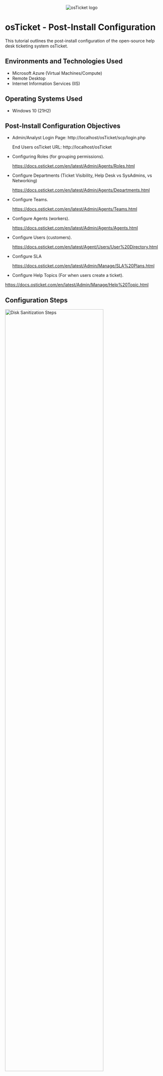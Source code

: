 <p align="center">
<img src="https://i.imgur.com/Clzj7Xs.png" alt="osTicket logo"/>
</p>

<h1>osTicket - Post-Install Configuration</h1>
This tutorial outlines the post-install configuration of the open-source help desk ticketing system osTicket.<br />



<h2>Environments and Technologies Used</h2>

- Microsoft Azure (Virtual Machines/Compute)
- Remote Desktop
- Internet Information Services (IIS)

<h2>Operating Systems Used </h2>

- Windows 10</b> (21H2)

<h2>Post-Install Configuration Objectives</h2>

- Admin/Analyst Login Page: http://localhost/osTicket/scp/login.php 

   End Users osTicket URL: http://localhost/osTicket
- Configuring Roles (for grouping permissions).

  https://docs.osticket.com/en/latest/Admin/Agents/Roles.html 
- Configure Departments (Ticket Visibility, Help Desk vs SysAdmins, vs Networking)

  https://docs.osticket.com/en/latest/Admin/Agents/Departments.html
- Configure Teams.

  https://docs.osticket.com/en/latest/Admin/Agents/Teams.html
- Configure Agents (workers).

  https://docs.osticket.com/en/latest/Admin/Agents/Agents.html
- Configure Users (customers).

  https://docs.osticket.com/en/latest/Agent/Users/User%20Directory.html
- Configure SLA

  https://docs.osticket.com/en/latest/Admin/Manage/SLA%20Plans.html
- Configure Help Topics (For when users create a ticket).

https://docs.osticket.com/en/latest/Admin/Manage/Help%20Topic.html


<h2>Configuration Steps</h2>

<p>
<img src="https://i.imgur.com/DJmEXEB.png" height="80%" width="80%" alt="Disk Sanitization Steps"/>
</p>
<p>
Lorem ipsum dolor sit amet, consectetur adipiscing elit, sed do eiusmod tempor incididunt ut labore et dolore magna aliqua. Ut enim ad minim veniam, quis nostrud exercitation ullamco laboris nisi ut aliquip ex ea commodo consequat. Duis aute irure dolor in reprehenderit in voluptate velit esse cillum dolore eu fugiat nulla pariatur.
</p>
<br />

<p>
<img src="https://i.imgur.com/DJmEXEB.png" height="80%" width="80%" alt="Disk Sanitization Steps"/>
</p>
<p>
Lorem ipsum dolor sit amet, consectetur adipiscing elit, sed do eiusmod tempor incididunt ut labore et dolore magna aliqua. Ut enim ad minim veniam, quis nostrud exercitation ullamco laboris nisi ut aliquip ex ea commodo consequat. Duis aute irure dolor in reprehenderit in voluptate velit esse cillum dolore eu fugiat nulla pariatur.
</p>
<br />

<p>
<img src="https://i.imgur.com/DJmEXEB.png" height="80%" width="80%" alt="Disk Sanitization Steps"/>
</p>
<p>
Lorem ipsum dolor sit amet, consectetur adipiscing elit, sed do eiusmod tempor incididunt ut labore et dolore magna aliqua. Ut enim ad minim veniam, quis nostrud exercitation ullamco laboris nisi ut aliquip ex ea commodo consequat. Duis aute irure dolor in reprehenderit in voluptate velit esse cillum dolore eu fugiat nulla pariatur.
</p>
<br />
